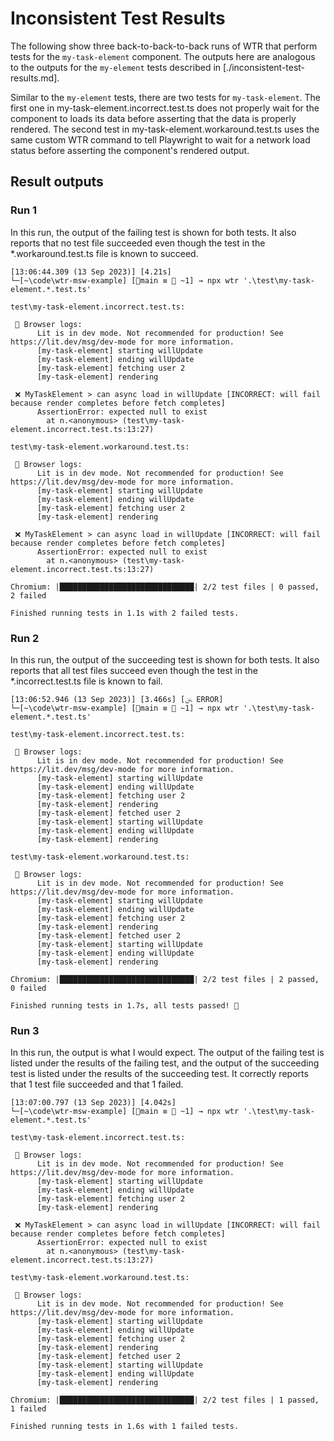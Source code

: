 # Inconsistent Test Results

The following show three back-to-back-to-back runs of WTR that perform tests for the
`my-task-element` component. The outputs here are analogous to the outputs for the `my-element`
tests described in [./inconsistent-test-results.md].

Similar to the `my-element` tests, there are two tests for `my-task-element`. The first one in
my-task-element.incorrect.test.ts does not properly wait for the component to loads its data before
asserting that the data is properly rendered. The second test in my-task-element.workaround.test.ts
uses the same custom WTR command to tell Playwright to wait for a network load status before
asserting the component's rendered output.

## Result outputs

### Run 1

In this run, the output of the failing test is shown for both tests. It also reports that no test
file succeeded even though the test in the *.workaround.test.ts file is known to succeed.

```
[13:06:44.309 (13 Sep 2023)] [4.21s]
└─[~\code\wtr-msw-example] [main ≡  ~1] → npx wtr '.\test\my-task-element.*.test.ts'

test\my-task-element.incorrect.test.ts:

 🚧 Browser logs:
      Lit is in dev mode. Not recommended for production! See https://lit.dev/msg/dev-mode for more information.
      [my-task-element] starting willUpdate
      [my-task-element] ending willUpdate
      [my-task-element] fetching user 2
      [my-task-element] rendering

 ❌ MyTaskElement > can async load in willUpdate [INCORRECT: will fail because render completes before fetch completes]
      AssertionError: expected null to exist
        at n.<anonymous> (test\my-task-element.incorrect.test.ts:13:27)

test\my-task-element.workaround.test.ts:

 🚧 Browser logs:
      Lit is in dev mode. Not recommended for production! See https://lit.dev/msg/dev-mode for more information.
      [my-task-element] starting willUpdate
      [my-task-element] ending willUpdate
      [my-task-element] fetching user 2
      [my-task-element] rendering

 ❌ MyTaskElement > can async load in willUpdate [INCORRECT: will fail because render completes before fetch completes]
      AssertionError: expected null to exist
        at n.<anonymous> (test\my-task-element.incorrect.test.ts:13:27)

Chromium: |██████████████████████████████| 2/2 test files | 0 passed, 2 failed

Finished running tests in 1.1s with 2 failed tests.
```

### Run 2

In this run, the output of the succeeding test is shown for both tests. It also reports that all
test files succeed even though the test in the *.incorrect.test.ts file is known to fail.

```
[13:06:52.946 (13 Sep 2023)] [3.466s] [ﲍ ERROR]
└─[~\code\wtr-msw-example] [main ≡  ~1] → npx wtr '.\test\my-task-element.*.test.ts'

test\my-task-element.incorrect.test.ts:

 🚧 Browser logs:
      Lit is in dev mode. Not recommended for production! See https://lit.dev/msg/dev-mode for more information.
      [my-task-element] starting willUpdate
      [my-task-element] ending willUpdate
      [my-task-element] fetching user 2
      [my-task-element] rendering
      [my-task-element] fetched user 2
      [my-task-element] starting willUpdate
      [my-task-element] ending willUpdate
      [my-task-element] rendering

test\my-task-element.workaround.test.ts:

 🚧 Browser logs:
      Lit is in dev mode. Not recommended for production! See https://lit.dev/msg/dev-mode for more information.
      [my-task-element] starting willUpdate
      [my-task-element] ending willUpdate
      [my-task-element] fetching user 2
      [my-task-element] rendering
      [my-task-element] fetched user 2
      [my-task-element] starting willUpdate
      [my-task-element] ending willUpdate
      [my-task-element] rendering

Chromium: |██████████████████████████████| 2/2 test files | 2 passed, 0 failed

Finished running tests in 1.7s, all tests passed! 🎉
```

### Run 3

In this run, the output is what I would expect. The output of the failing test is listed under the
results of the failing test, and the output of the succeeding test is listed under the results of
the succeeding test. It correctly reports that 1 test file succeeded and that 1 failed.

```
[13:07:00.797 (13 Sep 2023)] [4.042s]
└─[~\code\wtr-msw-example] [main ≡  ~1] → npx wtr '.\test\my-task-element.*.test.ts'

test\my-task-element.incorrect.test.ts:

 🚧 Browser logs:
      Lit is in dev mode. Not recommended for production! See https://lit.dev/msg/dev-mode for more information.
      [my-task-element] starting willUpdate
      [my-task-element] ending willUpdate
      [my-task-element] fetching user 2
      [my-task-element] rendering

 ❌ MyTaskElement > can async load in willUpdate [INCORRECT: will fail because render completes before fetch completes]
      AssertionError: expected null to exist
        at n.<anonymous> (test\my-task-element.incorrect.test.ts:13:27)

test\my-task-element.workaround.test.ts:

 🚧 Browser logs:
      Lit is in dev mode. Not recommended for production! See https://lit.dev/msg/dev-mode for more information.
      [my-task-element] starting willUpdate
      [my-task-element] ending willUpdate
      [my-task-element] fetching user 2
      [my-task-element] rendering
      [my-task-element] fetched user 2
      [my-task-element] starting willUpdate
      [my-task-element] ending willUpdate
      [my-task-element] rendering

Chromium: |██████████████████████████████| 2/2 test files | 1 passed, 1 failed

Finished running tests in 1.6s with 1 failed tests.
```
